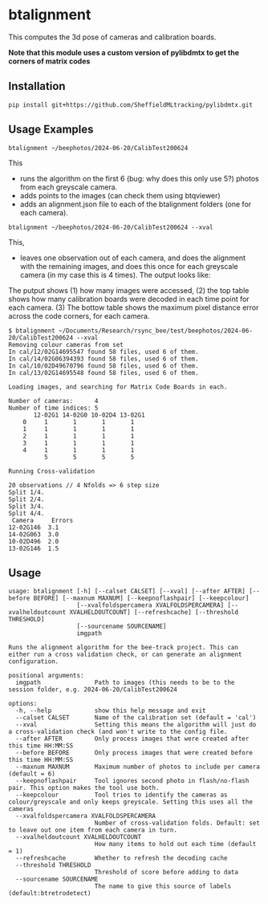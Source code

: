 # btalignment
This computes the 3d pose of cameras and calibration boards.

**Note that this module uses a custom version of pylibdmtx to get the corners of matrix codes**

## Installation
```
pip install git+https://github.com/SheffieldMLtracking/pylibdmtx.git
```


## Usage Examples
```
btalignment ~/beephotos/2024-06-20/CalibTest200624
```
This
- runs the algorithm on the first 6 (bug: why does this only use 5?) photos from each greyscale camera.
- adds points to the images (can check them using btqviewer)
- adds an alignment.json file to each of the btalignment folders (one for each camera).

```
btalignment ~/beephotos/2024-06-20/CalibTest200624 --xval
```
This,
- leaves one observation out of each camera, and does the alignment with the remaining images, and does this once for each greyscale camera (in my case this is 4 times). The output looks like:

The putput shows (1) how many images were accessed, (2) the top table shows how many calibration boards were decoded in each time point for each camera. (3) The bottow table shows the maximum pixel distance error across the code corners, for each camera.

```
$ btalignment ~/Documents/Research/rsync_bee/test/beephotos/2024-06-20/CalibTest200624 --xval
Removing colour cameras from set
In cal/12/02G14695547 found 58 files, used 6 of them.
In cal/14/02G06394393 found 58 files, used 6 of them.
In cal/10/02D49670796 found 58 files, used 6 of them.
In cal/13/02G14695548 found 58 files, used 6 of them.
 
Loading images, and searching for Matrix Code Boards in each.

Number of cameras:      4
Number of time indices: 5
       12-02G1 14-02G0 10-02D4 13-02G1  
    0     1       1       1       1     
    1     1       1       1       1     
    2     1       1       1       1     
    3     1       1       1       1     
    4     1       1       1       1     
          5       5       5       5   

Running Cross-validation

20 observations // 4 Nfolds => 6 step size
Split 1/4.
Split 2/4.
Split 3/4.
Split 4/4.
 Camera     Errors
12-02G146  3.1
14-02G063  3.0
10-02D496  2.0
13-02G146  1.5
```

## Usage
```
usage: btalignment [-h] [--calset CALSET] [--xval] [--after AFTER] [--before BEFORE] [--maxnum MAXNUM] [--keepnoflashpair] [--keepcolour]
                   [--xvalfoldspercamera XVALFOLDSPERCAMERA] [--xvalheldoutcount XVALHELDOUTCOUNT] [--refreshcache] [--threshold THRESHOLD]
                   [--sourcename SOURCENAME]
                   imgpath

Runs the alignment algorithm for the bee-track project. This can either run a cross validation check, or can generate an alignment configuration.

positional arguments:
  imgpath               Path to images (this needs to be to the session folder, e.g. 2024-06-20/CalibTest200624

options:
  -h, --help            show this help message and exit
  --calset CALSET       Name of the calibration set (default = 'cal')
  --xval                Setting this means the algorithm will just do a cross-validation check (and won't write to the config file.
  --after AFTER         Only process images that were created after this time HH:MM:SS
  --before BEFORE       Only process images that were created before this time HH:MM:SS
  --maxnum MAXNUM       Maximum number of photos to include per camera (default = 6)
  --keepnoflashpair     Tool ignores second photo in flash/no-flash pair. This option makes the tool use both.
  --keepcolour          Tool tries to identify the cameras as colour/greyscale and only keeps greyscale. Setting this uses all the cameras
  --xvalfoldspercamera XVALFOLDSPERCAMERA
                        Number of cross-validation folds. Default: set to leave out one item from each camera in turn.
  --xvalheldoutcount XVALHELDOUTCOUNT
                        How many items to hold out each time (default = 1)
  --refreshcache        Whether to refresh the decoding cache
  --threshold THRESHOLD
                        Threshold of score before adding to data
  --sourcename SOURCENAME
                        The name to give this source of labels (default:btretrodetect)
```
